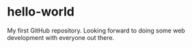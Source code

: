 # hello-world
My first GitHub repository. Looking forward to doing some web development with everyone out there.
